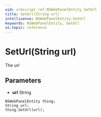 ```yaml
---
uid: crmscript_ref_NSWebPanelEntity_SetUrl
title: SetUrl(String url)
intellisense: NSWebPanelEntity.SetUrl
keywords: NSWebPanelEntity, GetUrl
so.topic: reference
---
```


# SetUrl(String url)

The url

## Parameters

* **url** String

```crmscript
NSWebPanelEntity thing;
String url;
thing.SetUrl(url);
```

